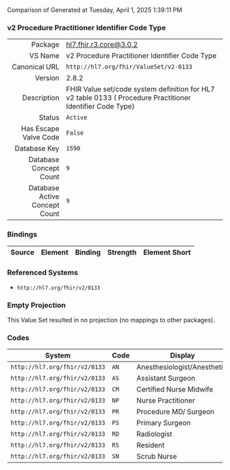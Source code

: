 Comparison of 
Generated at Tuesday, April 1, 2025 1:39:11 PM

### v2 Procedure Practitioner Identifier Code Type

|      |     |
| ---: | --- |
| Package | hl7.fhir.r3.core@3.0.2 |
| VS Name | v2 Procedure Practitioner Identifier Code Type |
| Canonical URL | `http://hl7.org/fhir/ValueSet/v2-0133` |
| Version | 2.8.2 |
| Description | FHIR Value set/code system definition for HL7 v2 table 0133 ( Procedure Practitioner Identifier Code Type) |
| Status | `Active` |
| Has Escape Valve Code | `False` |
| Database Key | `1590` |
| Database Concept Count | `9` |
| Database Active Concept Count | `9` |
### Bindings

| Source | Element | Binding | Strength | Element Short |
| ------ | ------- | ------- | -------- | ------------- |

### Referenced Systems

* `http://hl7.org/fhir/v2/0133`
### Empty Projection

This Value Set resulted in no projection (no mappings to other packages).

### Codes

| System | Code | Display |
| ------ | ---- | ------- |
| `http://hl7.org/fhir/v2/0133` | `AN` | Anesthesiologist/Anesthetist |
| `http://hl7.org/fhir/v2/0133` | `AS` | Assistant Surgeon |
| `http://hl7.org/fhir/v2/0133` | `CM` | Certified Nurse Midwife |
| `http://hl7.org/fhir/v2/0133` | `NP` | Nurse Practitioner |
| `http://hl7.org/fhir/v2/0133` | `PR` | Procedure MD/ Surgeon |
| `http://hl7.org/fhir/v2/0133` | `PS` | Primary Surgeon |
| `http://hl7.org/fhir/v2/0133` | `RD` | Radiologist |
| `http://hl7.org/fhir/v2/0133` | `RS` | Resident |
| `http://hl7.org/fhir/v2/0133` | `SN` | Scrub Nurse |
